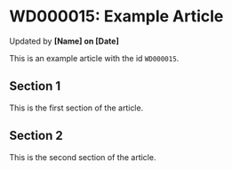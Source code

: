 # WD000015: Example Article #
Updated by **[Name] on [Date]**

This is an example article with the id `WD000015`.

## Section 1

This is the first section of the article.

## Section 2

This is the second section of the article.
